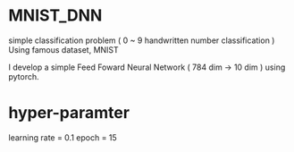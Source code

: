 # MNIST_DNN

simple classification problem ( 0 ~ 9 handwritten number classification ) Using famous dataset, MNIST

I develop a simple Feed Foward Neural Network ( 784 dim -> 10 dim ) using pytorch.

# hyper-paramter
learning rate = 0.1
epoch = 15

